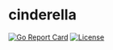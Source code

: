 # cinderella

[![Go Report Card](https://goreportcard.com/badge/github.com/Sho2010/cinderella)](https://goreportcard.com/report/github.com/Sho2010/cinderella)
[![License](https://img.shields.io/badge/License-Apache%202.0-blue.svg)](https://github.com/Sho2010/cinderella/blob/main/LICENSE)



